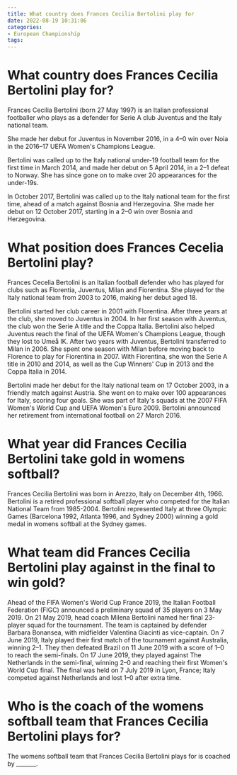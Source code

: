 ```yaml
---
title: What country does Frances Cecilia Bertolini play for 
date: 2022-08-19 10:31:06
categories:
- European Championship
tags:
---
```



#  What country does Frances Cecilia Bertolini play for? 

Frances Cecilia Bertolini (born 27 May 1997) is an Italian professional footballer who plays as a defender for Serie A club Juventus and the Italy national team.

She made her debut for Juventus in November 2016, in a 4–0 win over Noia in the 2016–17 UEFA Women's Champions League.

Bertolini was called up to the Italy national under-19 football team for the first time in March 2014, and made her debut on 5 April 2014, in a 2–1 defeat to Norway. She has since gone on to make over 20 appearances for the under-19s.

In October 2017, Bertolini was called up to the Italy national team for the first time, ahead of a match against Bosnia and Herzegovina. She made her debut on 12 October 2017, starting in a 2–0 win over Bosnia and Herzegovina.

#  What position does Frances Cecelia Bertolini play? 

Frances Cecelia Bertolini is an Italian football defender who has played for clubs such as Florentia, Juventus, Milan and Fiorentina. She played for the Italy national team from 2003 to 2016, making her debut aged 18.

Bertolini started her club career in 2001 with Florentina. After three years at the club, she moved to Juventus in 2004. In her first season with Juventus, the club won the Serie A title and the Coppa Italia. Bertolini also helped Juventus reach the final of the UEFA Women's Champions League, though they lost to Umeå IK. After two years with Juventus, Bertolini transferred to Milan in 2006. She spent one season with Milan before moving back to Florence to play for Fiorentina in 2007. With Fiorentina, she won the Serie A title in 2010 and 2014, as well as the Cup Winners' Cup in 2013 and the Coppa Italia in 2014.

Bertolini made her debut for the Italy national team on 17 October 2003, in a friendly match against Austria. She went on to make over 100 appearances for Italy, scoring four goals. She was part of Italy's squads at the 2007 FIFA Women's World Cup and UEFA Women's Euro 2009. Bertolini announced her retirement from international football on 27 March 2016.

#  What year did Frances Cecilia Bertolini take gold in womens softball? 

Frances Cecilia Bertolini was born in Arezzo, Italy on December 4th, 1966. Bertolini is a retired professional softball player who competed for the Italian National Team from 1985-2004. Bertolini represented Italy at three Olympic Games (Barcelona 1992, Atlanta 1996, and Sydney 2000) winning a gold medal in womens softball at the Sydney games.

#  What team did Frances Cecilia Bertolini play against in the final to win gold? 

Ahead of the FIFA Women's World Cup France 2019, the Italian Football Federation (FIGC) announced a preliminary squad of 35 players on 3 May 2019. 
On 21 May 2019, head coach Milena Bertolini named her final 23-player squad for the tournament. 
The team is captained by defender Barbara Bonansea, with midfielder Valentina Giacinti as vice-captain.
On 7 June 2019, Italy played their first match of the tournament against Australia, winning 2–1. 
They then defeated Brazil on 11 June 2019 with a score of 1–0 to reach the semi-finals. 
On 17 June 2019, they played against The Netherlands in the semi-final, winning 2–0 and reaching their first Women's World Cup final. 
The final was held on 7 July 2019 in Lyon, France; Italy competed against Netherlands and lost 1–0 after extra time.

#  Who is the coach of the womens softball team that Frances Cecilia Bertolini plays for?

The womens softball team that Frances Cecilia Bertolini plays for is coached by _______.